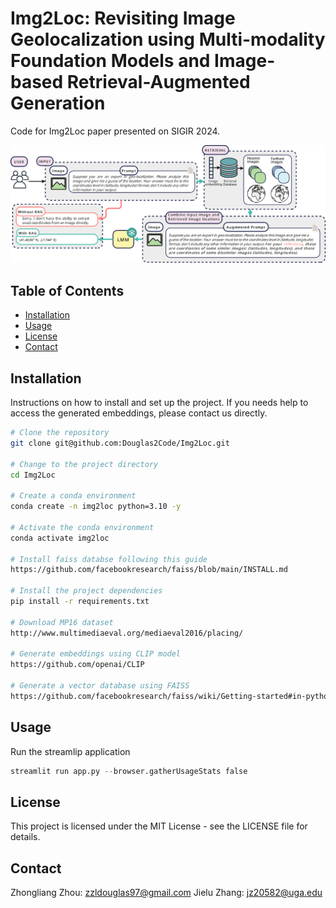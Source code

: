 # Img2Loc: Revisiting Image Geolocalization using Multi-modality Foundation Models and Image-based Retrieval-Augmented Generation

Code for Img2Loc paper presented on SIGIR 2024.

![Banner](./static/figure3.jpg)

## Table of Contents

- [Installation](#installation)
- [Usage](#usage)
- [License](#license)
- [Contact](#contact)

## Installation

Instructions on how to install and set up the project. If you needs help to access the generated embeddings, please contact us directly.

```bash
# Clone the repository
git clone git@github.com:Douglas2Code/Img2Loc.git

# Change to the project directory
cd Img2Loc

# Create a conda environment
conda create -n img2loc python=3.10 -y

# Activate the conda environment
conda activate img2loc

# Install faiss databse following this guide
https://github.com/facebookresearch/faiss/blob/main/INSTALL.md

# Install the project dependencies
pip install -r requirements.txt

# Download MP16 dataset
http://www.multimediaeval.org/mediaeval2016/placing/

# Generate embeddings using CLIP model
https://github.com/openai/CLIP

# Generate a vector database using FAISS
https://github.com/facebookresearch/faiss/wiki/Getting-started#in-python-1

```

## Usage

Run the streamlip application

```python
streamlit run app.py --browser.gatherUsageStats false
```

## License
This project is licensed under the MIT License - see the LICENSE file for details.

## Contact

Zhongliang Zhou: zzldouglas97@gmail.com
Jielu Zhang: jz20582@uga.edu
